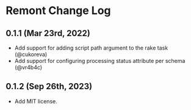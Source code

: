 # Remont Change Log

## 0.1.1 (Mar 23rd, 2022)

- Add support for adding script path argument to the rake task (@cukoreva)
- Add support for configuring processing status attribute per schema (@vr4b4c)

## 0.1.2 (Sep 26th, 2023)
- Add MIT license.
